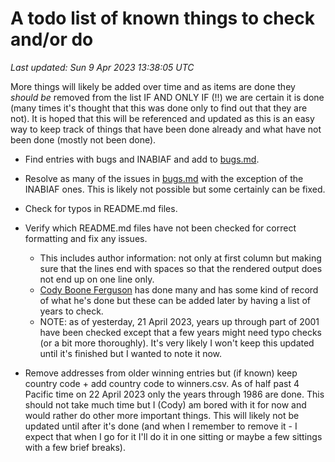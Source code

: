# A todo list of known things to check and/or do
*Last updated: Sun  9 Apr 2023 13:38:05 UTC*

More things will likely be added over time and as items are done they _should
be_ removed from the list IF AND ONLY IF (!!) we are certain it is done (many
times it's thought that this was done only to find out that they are not). It is
hoped that this will be referenced and updated as this is an easy way to keep
track of things that have been done already and what have not been done (mostly
not been done).

- Find entries with bugs and INABIAF and add to [bugs.md](/bugs.md).
- Resolve as many of the issues in [bugs.md](/bugs.md) with the exception of the
INABIAF ones. This is likely not possible but some certainly can be fixed.
- Check for typos in README.md files.
- Verify which README.md files have not been checked for correct formatting and
fix any issues.

    * This includes author information: not only at first column but making sure
    that the lines end with spaces so that the rendered output does not end up
    on one line only.
    * [Cody Boone Ferguson](/winners.html#Cody_Boone_Ferguson) has done many and
    has some kind of record of what he's done but these can be added later by
    having a list of years to check.
    * NOTE: as of yesterday, 21 April 2023, years up through part of 2001 have
    been checked except that a few years might need typo checks (or a bit more
    thoroughly). It's very likely I won't keep this updated until it's finished
    but I wanted to note it now.
- Remove addresses from older winning entries but (if known) keep country code +
add country code to winners.csv. As of half past 4 Pacific time on 22 April 2023
only the years through 1986 are done. This should not take much time but I
(Cody) am bored with it for now and would rather do other more important things.
This will likely not be updated until after it's done (and when I remember to
remove it - I expect that when I go for it I'll do it in one sitting or maybe a
few sittings with a few brief breaks).
